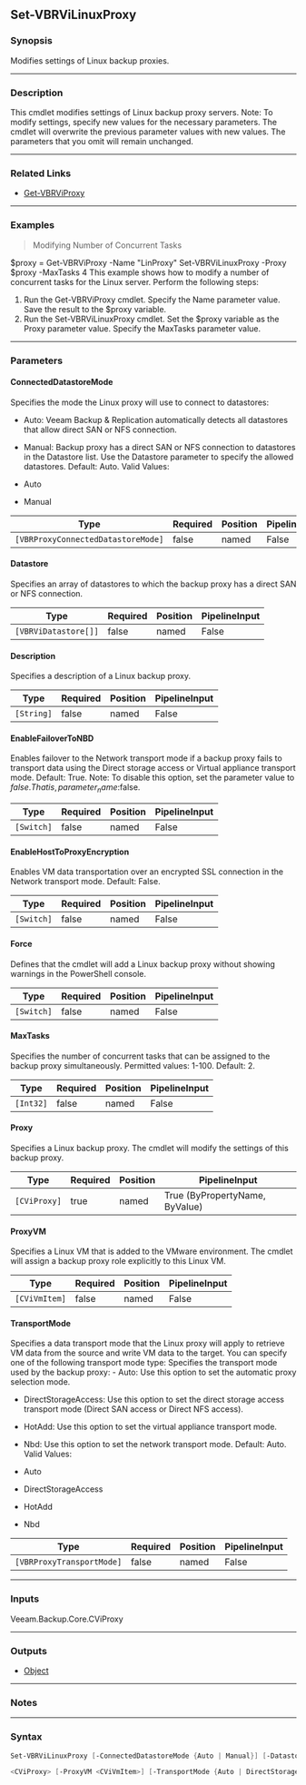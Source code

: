 Set-VBRViLinuxProxy
-------------------

### Synopsis
Modifies settings of Linux backup proxies.

---

### Description

This cmdlet modifies settings of Linux backup proxy servers.
Note: To modify settings, specify new values for the necessary parameters. The cmdlet will overwrite the previous parameter values with new values. The parameters that you omit will remain unchanged.

---

### Related Links
* [Get-VBRViProxy](Get-VBRViProxy)

---

### Examples
> Modifying Number of Concurrent Tasks

$proxy = Get-VBRViProxy -Name "LinProxy"
Set-VBRViLinuxProxy -Proxy $proxy -MaxTasks 4
This example shows how to modify a number of concurrent tasks for the Linux server.
Perform the following steps:
1. Run the Get-VBRViProxy cmdlet. Specify the Name parameter value. Save the result to the $proxy variable.
2. Run the Set-VBRViLinuxProxy cmdlet. Set the $proxy variable as the Proxy parameter value. Specify the MaxTasks parameter value.

---

### Parameters
#### **ConnectedDatastoreMode**
Specifies the mode the Linux proxy will use to connect to datastores:
* Auto: Veeam Backup & Replication automatically detects all datastores that allow direct SAN or NFS connection.
* Manual: Backup proxy has a direct SAN or NFS connection to datastores in the Datastore list. Use the Datastore parameter to specify the allowed datastores.
Default: Auto.
Valid Values:

* Auto
* Manual

|Type                              |Required|Position|PipelineInput|
|----------------------------------|--------|--------|-------------|
|`[VBRProxyConnectedDatastoreMode]`|false   |named   |False        |

#### **Datastore**
Specifies an array of datastores to which the backup proxy has a direct SAN or NFS connection.

|Type                |Required|Position|PipelineInput|
|--------------------|--------|--------|-------------|
|`[VBRViDatastore[]]`|false   |named   |False        |

#### **Description**
Specifies a description of a Linux backup proxy.

|Type      |Required|Position|PipelineInput|
|----------|--------|--------|-------------|
|`[String]`|false   |named   |False        |

#### **EnableFailoverToNBD**
Enables failover to the Network transport mode if a backup proxy fails to transport data using the Direct storage access or Virtual appliance transport mode.
Default: True.
Note: To disable this option, set the parameter value to $false. That is, parameter_name:$false.

|Type      |Required|Position|PipelineInput|
|----------|--------|--------|-------------|
|`[Switch]`|false   |named   |False        |

#### **EnableHostToProxyEncryption**
Enables VM data transportation over an encrypted SSL connection in the Network transport mode. Default: False.

|Type      |Required|Position|PipelineInput|
|----------|--------|--------|-------------|
|`[Switch]`|false   |named   |False        |

#### **Force**
Defines that the cmdlet will add a Linux backup proxy without showing warnings in the PowerShell console.

|Type      |Required|Position|PipelineInput|
|----------|--------|--------|-------------|
|`[Switch]`|false   |named   |False        |

#### **MaxTasks**
Specifies the number of concurrent tasks that can be assigned to the backup proxy simultaneously.
Permitted values: 1-100.
Default: 2.

|Type     |Required|Position|PipelineInput|
|---------|--------|--------|-------------|
|`[Int32]`|false   |named   |False        |

#### **Proxy**
Specifies a Linux backup proxy. The cmdlet will modify the settings of this backup proxy.

|Type        |Required|Position|PipelineInput                 |
|------------|--------|--------|------------------------------|
|`[CViProxy]`|true    |named   |True (ByPropertyName, ByValue)|

#### **ProxyVM**
Specifies a Linux VM that is added to the VMware environment. The cmdlet will assign a backup proxy role explicitly to this Linux VM.

|Type         |Required|Position|PipelineInput|
|-------------|--------|--------|-------------|
|`[CViVmItem]`|false   |named   |False        |

#### **TransportMode**
Specifies a data transport mode that the Linux proxy will apply to retrieve VM data from the source and write VM data to the target. You can specify one of the following transport mode type:
Specifies the transport mode used by the backup proxy: - Auto: Use this option to set the automatic proxy selection mode.
* DirectStorageAccess: Use this option to set the direct storage access transport mode (Direct SAN access or Direct NFS access).
* HotAdd: Use this option to set the virtual appliance transport mode.
* Nbd: Use this option to set the network transport mode.
Default: Auto.
Valid Values:

* Auto
* DirectStorageAccess
* HotAdd
* Nbd

|Type                     |Required|Position|PipelineInput|
|-------------------------|--------|--------|-------------|
|`[VBRProxyTransportMode]`|false   |named   |False        |

---

### Inputs
Veeam.Backup.Core.CViProxy

---

### Outputs
* [Object](https://learn.microsoft.com/en-us/dotnet/api/System.Object)

---

### Notes

---

### Syntax
```PowerShell
Set-VBRViLinuxProxy [-ConnectedDatastoreMode {Auto | Manual}] [-Datastore <VBRViDatastore[]>] [-Description <String>] [-EnableFailoverToNBD] [-EnableHostToProxyEncryption] [-Force] [-MaxTasks <Int32>] -Proxy 
```
```PowerShell
<CViProxy> [-ProxyVM <CViVmItem>] [-TransportMode {Auto | DirectStorageAccess | HotAdd | Nbd}] [<CommonParameters>]
```
